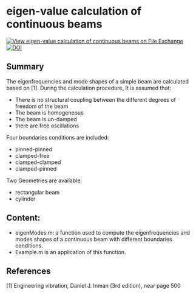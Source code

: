# eigen-value calculation of continuous beams
[![View eigen-value calculation of continuous beams on File Exchange](https://www.mathworks.com/matlabcentral/images/matlab-file-exchange.svg)](https://se.mathworks.com/matlabcentral/fileexchange/52075-eigen-value-calculation-of-continuous-beams)
[![DOI](https://zenodo.org/badge/262413587.svg)](https://zenodo.org/badge/latestdoi/262413587)


## Summary

The eigenfrequencies and mode shapes of a simple beam are calculated based on [1].  During the calculation procedure, It is assumed that:
  - There is no structural coupling between the different degrees of freedom of the beam
  - The beam is homogeneous
  - The beam is un-damped
  - there are free oscillations

Four boundaries conditions are included:
  - pinned-pinned
  - clamped-free
  - clamped-clamped
  - clamped-pinned
  
Two Geometries are available:
  - rectangular beam
  - cylinder

## Content:

  - eigenModes.m: a function used to compute the eigenfrequencies and modes shapes of a continuous beam with different boundaries conditions.
  - Example.m is an application of this function.

## References
[1] Engineering vibration, Daniel J. Inman (3rd edition), near page 500
